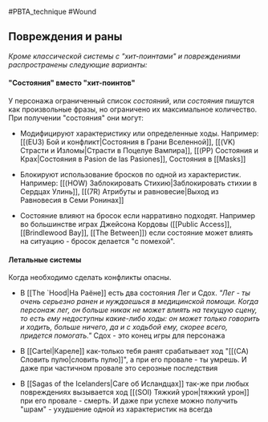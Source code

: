 #PBTA_technique #Wound
## Повреждения и раны
 *Кроме классической системы с "хит-поинтами" и повреждениями распространены следующие варианты:*

#### "Состояния" вместо "хит-поинтов"
 У персонажа ограниченный список *состояний*, или *состояния* пишутся как произвольные фразы, но ограничено их максимальное количество.
 При получении "состояния" они могут:  
 
 - Модифицируют характеристику или определенные ходы. Например: [[(EU3) Бой и конфликт|Состояния в Грани Вселенной]], [[(VK) Страсти и Изломы|Страсти в Поцелуе Вампира]], [[(PP) Состояния и Крах|Состояния в Pasion de las Pasiones]], Состояния в [[Masks]]

 - Блокируют использование бросков по одной из характеристик. Например: [[(HOW) Заблокировать Стихию|Заблокировать стихии в Сердцах Улинь]], [[(7R) Атрибуты и равновесие|Выход из Равновесия в Семи Ронинах]]

 - Состояние влияют на бросок если нарративно подходят. Например во большинстве играх Джейсона Кордовы ([[Public Access]], [[Brindlewood Bay]], [[The Between]]) если состояние может влиять на ситуацию - бросок делается "с помехой".


#### Летальные системы
Когда необходимо сделать конфликты опасны. 

- В [[The `Hood|На Раёне]] есть два состояния Лег и Сдох. *"Лег - ты очень серьезно ранен и нуждаешься в медицинской помощи. Когда персонаж лег, он больше никак не может влиять на текущую сцену, то есть ему недоступны какие-либо ходы: он может только говорить и ходить, больше ничего, да и с ходьбой ему, скорее всего, придется помогать."* Сдох - это конец игры для персонажа

- В [[Cartel|Кареле]] как-только тебя ранят срабатывает ход "[[(CA) Словить пулю|словить пулю]]", а при его провале - ты умрешь. И даже при частичном провале это серозные последствия

- В [[Sagas of the Icelanders|Саге об Исландцах]] так-же при любых повреждениях вызывается ход [[(SOI) Тяжкий урон|тяжкий урон]] при его провале - смерть. И даже при успехе можно получить "шрам" - ухудшение одной из характеристик на всегда
